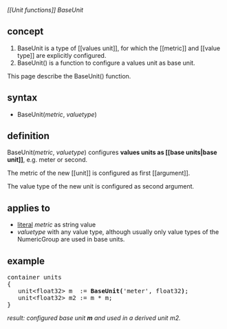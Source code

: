 *[[Unit functions]] BaseUnit*

## concept

1. BaseUnit is a type of [[values unit]], for which the [[metric]] and [[value type]] are explicitly configured.
2. BaseUnit() is a function to configure a values unit as base unit.

This page describe the BaseUnit() function.

## syntax

- BaseUnit(*metric*, *valuetype*)

## definition

BaseUnit(*metric*, *valuetype*) configures **values units as [[base units|base unit]]**, e.g. meter or second.

The metric of the new [[unit]] is configured as first [[argument]].

The value type of the new unit is configured as second argument.

## applies to

- [literal](https://en.wikipedia.org/wiki/Literal_(computer_programming)) *metric* as string value
- *valuetype* with any value type, although usually only value types of the NumericGroup are used in base units.

## example
<pre>
container units
{
   unit&lt;float32&gt; m  := <B>BaseUnit(</B>'meter', float32<B>)</B>;
   unit&lt;float32&gt; m2 := m * m;
}
</pre>
<I> result: configured base unit <B>m</B> and used in a derived unit m2.</I>
